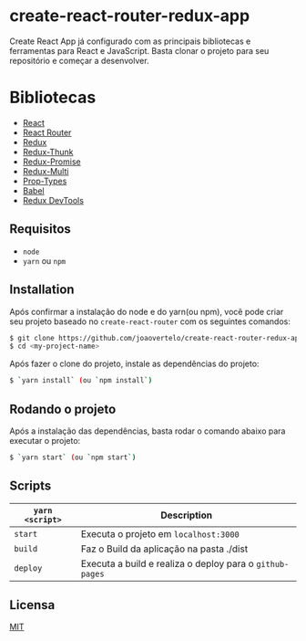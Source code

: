 # create-react-router-redux-app
Create React App já configurado com as principais bibliotecas e ferramentas para React e JavaScript. 
Basta clonar o projeto para seu repositório e começar a desenvolver.

# Bibliotecas
- [React](https://github.com/facebook/react)
- [React Router](https://github.com/ReactTraining/react-router)
- [Redux](https://github.com/reduxjs/redux)
- [Redux-Thunk](https://github.com/reduxjs/redux-thunk)
- [Redux-Promise](https://github.com/redux-utilities/redux-promise)
- [Redux-Multi](https://github.com/ashaffer/redux-multi)
- [Prop-Types](https://github.com/facebook/prop-types)
- [Babel](https://github.com/babel/babel)
- [Redux DevTools](https://github.com/reduxjs/redux-devtools)

## Requisitos
* `node` 
* `yarn` ou `npm`

## Installation
Após confirmar a instalação do node e do yarn(ou npm), você pode criar seu projeto baseado no `create-react-router` com os seguintes comandos:

```bash
$ git clone https://github.com/joaovertelo/create-react-router-redux-app.git <my-project-name>
$ cd <my-project-name>
```

Após fazer o clone do projeto, instale as dependências do projeto:

```bash
$ `yarn install` (ou `npm install`)
```

## Rodando o projeto

Após a instalação das dependências, basta rodar o comando abaixo para executar o projeto:

```bash
$ `yarn start` (ou `npm start`)
```

## Scripts

|`yarn <script>`    |Description|
|-------------------|-----------|
|`start`            |Executa o projeto em `localhost:3000`|
|`build`            |Faz o Build da aplicação na pasta ./dist|
|`deploy`           |Executa a build e realiza o deploy para o `github-pages`|

## Licensa

[MIT](https://github.com/joaovertelo/create-react-router-redux-app/blob/master/LICENSE)
